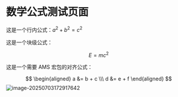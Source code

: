 # 数学公式测试页面

这是一个行内公式：$a^2 + b^2 = c^2$

这是一个块级公式：

$$
E = mc^2
$$

这是一个需要 AMS 宏包的对齐公式：


$$
\begin{aligned}
a &= b + c \\\
d &= e + f
\end{aligned}
$$
![image-20250703172917642](https://cdn.jsdelivr.net/gh/Gongzihang6/Pictures@main/Medias/medias%2F2025%2F07%2Fimage-20250703172917642.png)